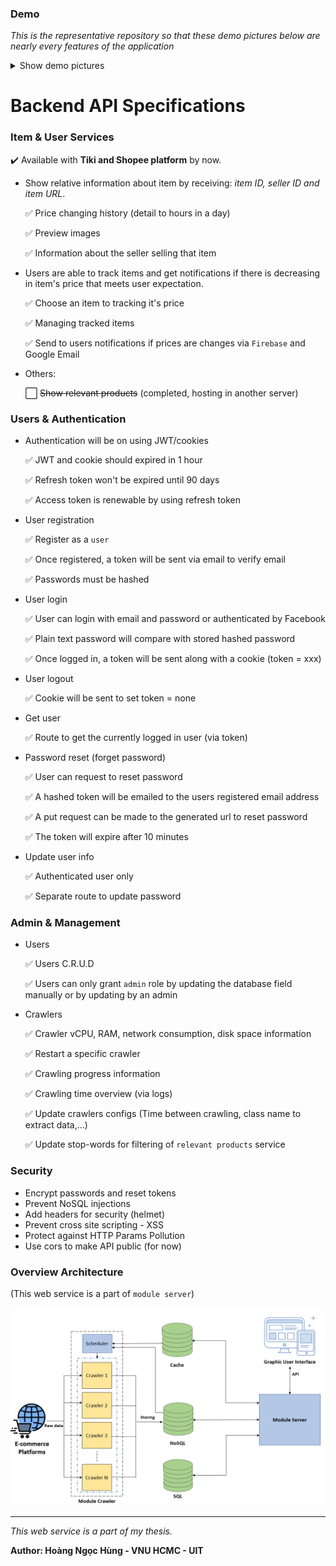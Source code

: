 <!-- # Web service distributing crawled data from crawlers. -->
<!-- :white_check_mark: -->

### Demo

*This is the representative repository so that these demo pictures below are nearly every features of the application*
<details>
  <summary>Show demo pictures</summary>

- Extension:
![Extension demo](./public/demo/extension.png)
<br>

- User's tracked items management web view:
![Configs management demo](./public/demo/tracked-items.png)
<br>

- Admin dashboard:
![Dashboard demo](./public/demo/dashboard.png)
<br>

- Admin crawler management:
![Crawlers management demo](./public/demo/crawler.png)
<br>

- Admin user management:
![User management demo](./public/demo/user.png)
<br>

- Admin stop words management:
![Stop words management demo](./public/demo/stopword.png)
<br>

- Admin configs management:
![Configs management demo](./public/demo/config.png)

</details>

# Backend API Specifications

### Item & User Services
<!-- - Data for chart showing price of item at the different time. -->
  :heavy_check_mark: Available with **Tiki and Shopee platform** by now.

- Show relative information about item by receiving: *item ID, seller ID and item URL*.

  :white_check_mark: Price changing history (detail to hours in a day)

  :white_check_mark: Preview images

  :white_check_mark: Information about the seller selling that item

- Users are able to track items and get notifications if there is decreasing in item's price that meets user expectation.

  :white_check_mark: Choose an item to tracking it's price

  :white_check_mark: Managing tracked items

  :white_check_mark: Send to users notifications if prices are changes via `Firebase` and Google Email 

- Others:

  :white_large_square: ~~Show relevant products~~ (completed, hosting in another server)



### Users & Authentication
- Authentication will be on using JWT/cookies
  
  :white_check_mark: JWT and cookie should expired in 1 hour
  
  :white_check_mark: Refresh token won't be expired until 90 days 

  :white_check_mark: Access token is renewable by using refresh token
- User registration

  :white_check_mark: Register as a `user`

  :white_check_mark: Once registered, a token will be sent via email to verify email

  :white_check_mark: Passwords must be hashed
- User login

  :white_check_mark: User can login with email and password or authenticated by Facebook

  :white_check_mark: Plain text password will compare with stored hashed password

  :white_check_mark: Once logged in, a token will be sent along with a cookie (token = xxx)
- User logout

  :white_check_mark: Cookie will be sent to set token = none
- Get user

  :white_check_mark: Route to get the currently logged in user (via token)
- Password reset (forget password)

  :white_check_mark: User can request to reset password

  :white_check_mark: A hashed token will be emailed to the users registered email address

  :white_check_mark: A put request can be made to the generated url to reset password

  :white_check_mark: The token will expire after 10 minutes
- Update user info

  :white_check_mark: Authenticated user only

  :white_check_mark: Separate route to update password

### Admin & Management
- Users

  :white_check_mark: Users C.R.U.D

  :white_check_mark: Users can only grant `admin` role by updating the database field manually or by updating by an admin

- Crawlers

  :white_check_mark: Crawler vCPU, RAM, network consumption, disk space information

  :white_check_mark: Restart a specific crawler

  :white_check_mark: Crawling progress information

  :white_check_mark: Crawling time overview (via logs)

  :white_check_mark: Update crawlers configs (Time between crawling, class name to extract data,...) 

  :white_check_mark: Update stop-words for filtering of `relevant products` service



### Security
- Encrypt passwords and reset tokens
- Prevent NoSQL injections
- Add headers for security (helmet)
- Prevent cross site scripting - XSS
- Protect against HTTP Params Pollution
- Use cors to make API public (for now)

### Overview Architecture
(This web service is a part of `module server`)

![Overview Architecture](./public/demo/overview-architecture.png)

***
*This web service is a part of my thesis.*

**Author: Hoàng Ngọc Hùng - VNU HCMC - UIT**